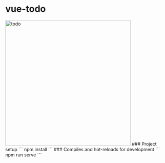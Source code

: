 # vue-todo
<img width="391" alt="todo" src="https://user-images.githubusercontent.com/41709736/95748571-81ce0380-0cdd-11eb-9c01-189a88e44710.png">
### Project setup
```
npm install
```
### Compiles and hot-reloads for development
```
npm run serve
```
